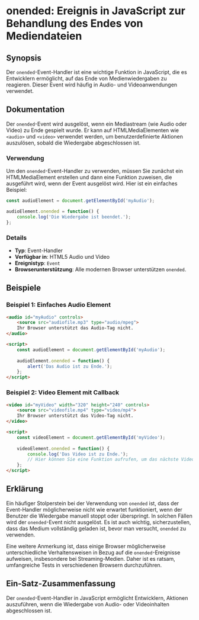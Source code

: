<!--
Meta Description: # onended: Ereignis in JavaScript zur Behandlung des Endes von Mediendateien ## Synopsis Der `onended`-Event-Handler ist eine wichtige Funktion in Jav...
Meta Keywords: onended, ist, audio, event, video
-->

# onended: Ereignis in JavaScript zur Behandlung des Endes von Mediendateien

## Synopsis
Der `onended`-Event-Handler ist eine wichtige Funktion in JavaScript, die es Entwicklern ermöglicht, auf das Ende von Medienwiedergaben zu reagieren. Dieser Event wird häufig in Audio- und Videoanwendungen verwendet.

## Dokumentation
Der `onended`-Event wird ausgelöst, wenn ein Mediastream (wie Audio oder Video) zu Ende gespielt wurde. Er kann auf HTMLMediaElementen wie `<audio>` und `<video>` verwendet werden, um benutzerdefinierte Aktionen auszulösen, sobald die Wiedergabe abgeschlossen ist.

### Verwendung
Um den `onended`-Event-Handler zu verwenden, müssen Sie zunächst ein HTMLMediaElement erstellen und dann eine Funktion zuweisen, die ausgeführt wird, wenn der Event ausgelöst wird. Hier ist ein einfaches Beispiel:

```javascript
const audioElement = document.getElementById('myAudio');

audioElement.onended = function() {
    console.log('Die Wiedergabe ist beendet.');
};
```

### Details
- **Typ**: Event-Handler
- **Verfügbar in**: HTML5 Audio und Video
- **Ereignistyp**: `Event`
- **Browserunterstützung**: Alle modernen Browser unterstützen `onended`.

## Beispiele
### Beispiel 1: Einfaches Audio Element
```html
<audio id="myAudio" controls>
    <source src="audiofile.mp3" type="audio/mpeg">
    Ihr Browser unterstützt das Audio-Tag nicht.
</audio>

<script>
    const audioElement = document.getElementById('myAudio');
    
    audioElement.onended = function() {
        alert('Das Audio ist zu Ende.');
    };
</script>
```

### Beispiel 2: Video Element mit Callback
```html
<video id="myVideo" width="320" height="240" controls>
    <source src="videofile.mp4" type="video/mp4">
    Ihr Browser unterstützt das Video-Tag nicht.
</video>

<script>
    const videoElement = document.getElementById('myVideo');
    
    videoElement.onended = function() {
        console.log('Das Video ist zu Ende.');
        // Hier können Sie eine Funktion aufrufen, um das nächste Video zu laden.
    };
</script>
```

## Erklärung
Ein häufiger Stolperstein bei der Verwendung von `onended` ist, dass der Event-Handler möglicherweise nicht wie erwartet funktioniert, wenn der Benutzer die Wiedergabe manuell stoppt oder überspringt. In solchen Fällen wird der `onended`-Event nicht ausgelöst. Es ist auch wichtig, sicherzustellen, dass das Medium vollständig geladen ist, bevor man versucht, `onended` zu verwenden.

Eine weitere Anmerkung ist, dass einige Browser möglicherweise unterschiedliche Verhaltensweisen in Bezug auf die `onended`-Ereignisse aufweisen, insbesondere bei Streaming-Medien. Daher ist es ratsam, umfangreiche Tests in verschiedenen Browsern durchzuführen.

## Ein-Satz-Zusammenfassung
Der `onended`-Event-Handler in JavaScript ermöglicht Entwicklern, Aktionen auszuführen, wenn die Wiedergabe von Audio- oder Videoinhalten abgeschlossen ist.